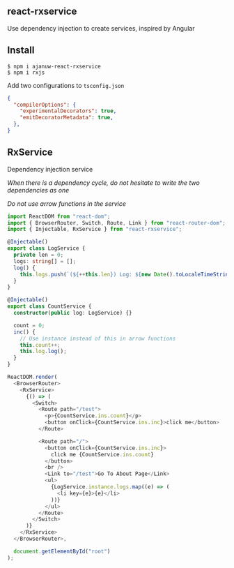 ## react-rxservice

Use dependency injection to create services, inspired by Angular


## Install
```
$ npm i ajanuw-react-rxservice
$ npm i rxjs
```

Add two configurations to `tsconfig.json`

```json
{
  "compilerOptions": {
    "experimentalDecorators": true,
    "emitDecoratorMetadata": true,
  },
}
```

## RxService

Dependency injection service

*When there is a dependency cycle, do not hesitate to write the two dependencies as one*

*Do not use arrow functions in the service*

```ts
import ReactDOM from "react-dom";
import { BrowserRouter, Switch, Route, Link } from "react-router-dom";
import { Injectable, RxService } from "react-rxservice";

@Injectable()
export class LogService {
  private len = 0;
  logs: string[] = [];
  log() {
    this.logs.push(`(${++this.len}) Log: ${new Date().toLocaleTimeString()}`);
  }
}

@Injectable()
export class CountService {
  constructor(public log: LogService) {}

  count = 0;
  inc() {
    // Use instance instead of this in arrow functions
    this.count++;
    this.log.log();
  }
}

ReactDOM.render(
  <BrowserRouter>
    <RxService>
      {() => (
        <Switch>
          <Route path="/test">
            <p>{CountService.ins.count}</p>
            <button onClick={CountService.ins.inc}>click me</button>
          </Route>

          <Route path="/">
            <button onClick={CountService.ins.inc}>
              click me {CountService.ins.count}
            </button>
            <br />
            <Link to="/test">Go To About Page</Link>
            <ul>
              {LogService.instance.logs.map((e) => (
                <li key={e}>{e}</li>
              ))}
            </ul>
          </Route>
        </Switch>
      )}
    </RxService>
  </BrowserRouter>,

  document.getElementById("root")
);
```